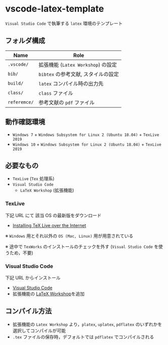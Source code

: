 # vscode-latex-template
`Visual Studio Code` で執筆する `latex` 環境のテンプレート

## フォルダ構成
| Name | Role |
| ------------- | ------------- |
| `.vscode/`  | 拡張機能 (`Latex Workshop`) の設定 |
| `bib/`  | `bibtex` の参考文献, スタイルの設定 |
| `build/` | `latex` コンパイル時の出力先 |
| `class/` | `class` ファイル |
| `referemce/` | 参考文献の `pdf` ファイル |

## 動作確認環境
- `Windows 7` + `Windows Subsystem for Linux 2 (Ubuntu 18.04)` + `TexLive 2019`
- `Windows 10` + `Windows Subsystem for Linux 2 (Ubuntu 18.04)` + `TexLive 2019`

## 必要なもの
- `TexLive` (`Tex` 処理系)
- `Visual Studio Code`
  - `LaTeX Workshop` (拡張機能)

### TexLive
下記 URL にて 該当 OS の最新版をダウンロード
- [Installing TeX Live over the Internet](https://www.tug.org/texlive/acquire-netinstall.html)

※ `Windows` 用とそれ以外の `OS (Mac, Linux)` 用が用意されている

※ 途中で `TexWorks` のインストールのチェックを外す (`Visual Studio Code` を使うため，不要)

### Visual Studio Code
下記 URL からインストール

- [Visual Studio Code](https://azure.microsoft.com/ja-jp/products/visual-studio-code/)
- 拡張機能の [LaTeX Workshop](https://marketplace.visualstudio.com/items?itemName=James-Yu.latex-workshop)を追加

## コンパイル方法
- 拡張機能の `Latex Workshop` より，`platex`, `uplatex`, `pdflatex` のいずれかを選択してコンパイルが可能
- `.tex` ファイルの保存時，デフォルトでは `pdflatex` でコンパイルされる
